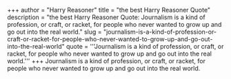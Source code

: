 +++
author = "Harry Reasoner"
title = "the best Harry Reasoner Quote"
description = "the best Harry Reasoner Quote: Journalism is a kind of profession, or craft, or racket, for people who never wanted to grow up and go out into the real world."
slug = "journalism-is-a-kind-of-profession-or-craft-or-racket-for-people-who-never-wanted-to-grow-up-and-go-out-into-the-real-world"
quote = '''Journalism is a kind of profession, or craft, or racket, for people who never wanted to grow up and go out into the real world.'''
+++
Journalism is a kind of profession, or craft, or racket, for people who never wanted to grow up and go out into the real world.
